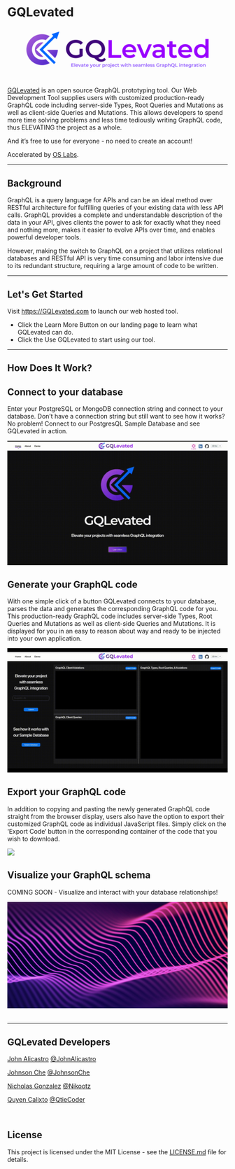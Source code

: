 # GQLevated
<img src='./public/GQLevatedWordMarkSlogan.svg'>
<br/>
<br/>

[GQLevated](http://www.GQLevated.com) is an open source GraphQL prototyping tool. Our Web Development Tool supplies users with customized production-ready GraphQL code including server-side Types, Root Queries and Mutations as well as client-side Queries and Mutations. This allows developers to spend more time solving problems and less time tediously writing GraphQL code, thus ELEVATING the project as a whole.

And it’s free to use for everyone - no need to create an account!

Accelerated by <a href="https://github.com/oslabs-beta/" >OS Labs</a>.

<hr />

## Background

GraphQL is a query language for APIs and can be an ideal method over RESTful architecture for fulfilling queries of your existing data with less API calls. GraphQL provides a complete and understandable description of the data in your API, gives clients the power to ask for exactly what they need and nothing more, makes it easier to evolve APIs over time, and enables powerful developer tools.

However, making the switch to GraphQL on a project that utilizes relational databases and RESTful API is very time consuming and labor intensive due to its redundant structure, requiring a large amount of code to be written.

<hr />

## Let's Get Started

Visit <a class="nav-link" href="https://GQLevated.com/">https://GQLevated.com</a> to launch our web hosted tool.

- Click the Learn More Button on our landing page to learn what GQLevated can do.
- Click the Use GQLevated to start using our tool.

<hr/>

## How Does It Work?

## Connect to your database

Enter your PostgreSQL or MongoDB connection string and connect to your database.
Don’t have a connection string but still want to see how it works? No problem! 
Connect to our PostgresQL Sample Database and see GQLevated in action.

<img src='./public/home1.gif'>

## Generate your GraphQL code

With one simple click of a button GQLevated connects to your database, parses the data and generates the corresponding GraphQL code for you. This production-ready GraphQL code includes server-side Types, Root Queries and Mutations as well as client-side Queries and Mutations. It is displayed for you in an easy to reason about way and ready to be injected into your own application.

<img src='./public/home2.gif'>

## Export your GraphQL code

In addition to copying and pasting the newly generated GraphQL code straight from the browser display, users also have the option to export their customized GraphQL code as individual JavaScript files. Simply click on the ‘Export Code‘ button in the corresponding container of the code that you wish to download.

<img src='./public/home3.gif'>

## Visualize your GraphQL schema

COMING SOON - Visualize and interact with your database relationships!

<img src='./public/visualplaceholder.jpeg'>
<br />
<br />


<hr/>

## GQLevated Developers

[John Alicastro](https://www.linkedin.com/in/johnalicastro) [@JohnAlicastro](https://github.com/JohnAlicastro)

[Johnson Che](ttps://www.linkedin.com/in/JohnsonChe/) [@JohnsonChe](https://github.com/JohnsonChe)

[Nicholas Gonzalez](https://www.linkedin.com/in/nicholas-gonzalez-036b1751/) [@Nikootz](https://github.com/Nikootz)

[Quyen Calixto](https://www.linkedin.com/in/quyencalixto/) [@QtieCoder](https://github.com/QtieCoder)

<br/>

## License

This project is licensed under the MIT License - see the [LICENSE.md](https://github.com/oslabs-beta/GQLevated/LICENSE.md) file for details.